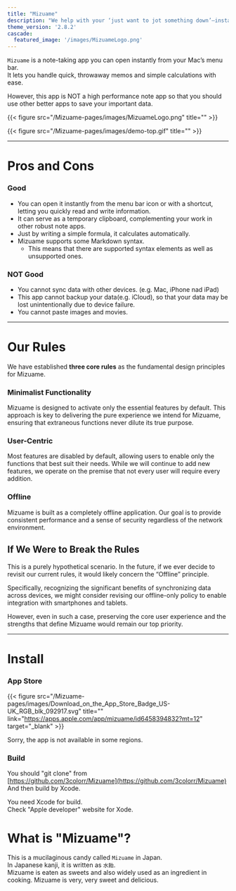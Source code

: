 ```yaml
---
title: "Mizuame"
description: "We help with your ‘just want to jot something down’—instantly and effortlessly."
theme_version: '2.8.2'
cascade:
  featured_image: '/images/MizuameLogo.png'
---
```

`Mizuame` is a note-taking app you can open instantly from your Mac’s menu bar.  
It lets you handle quick, throwaway memos and simple calculations with ease.  

However, this app is NOT a high performance note app so that you should use other better apps to save your important data.  

{{< figure src="/Mizuame-pages/images/MizuameLogo.png" title="" >}}

{{< figure src="/Mizuame-pages/images/demo-top.gif" title="" >}}

---

# Pros and Cons
### Good
- You can open it instantly from the menu bar icon or with a shortcut, letting you quickly read and write information.
- It can serve as a temporary clipboard, complementing your work in other robust note apps.
- Just by writing a simple formula, it calculates automatically.
- Mizuame supports some Markdown syntax.
  - This means that there are supported syntax elements as well as unsupported ones.

### NOT Good
- You cannot sync data with other devices. (e.g. Mac, iPhone nad iPad)
- This app cannot backup your data(e.g. iCloud), so that your data may be lost unintentionally due to device failure.
- You cannot paste images and movies.

---

# Our Rules

We have established **three core rules** as the fundamental design principles for Mizuame.

### Minimalist Functionality

Mizuame is designed to activate only the essential features by default. This approach is key to delivering the pure experience we intend for Mizuame, ensuring that extraneous functions never dilute its true purpose.

### User-Centric

Most features are disabled by default, allowing users to enable only the functions that best suit their needs. While we will continue to add new features, we operate on the premise that not every user will require every addition.

### Offline

Mizuame is built as a completely offline application. Our goal is to provide consistent performance and a sense of security regardless of the network environment.

## If We Were to Break the Rules

This is a purely hypothetical scenario. In the future, if we ever decide to revisit our current rules, it would likely concern the “Offline” principle.

Specifically, recognizing the significant benefits of synchronizing data across devices, we might consider revising our offline-only policy to enable integration with smartphones and tablets.

However, even in such a case, preserving the core user experience and the strengths that define Mizuame would remain our top priority.

---

# Install
### App Store
{{< figure src="/Mizuame-pages/images/Download_on_the_App_Store_Badge_US-UK_RGB_blk_092917.svg" title="" link="https://apps.apple.com/app/mizuame/id6458394832?mt=12" target="_blank" >}}

Sorry, the app is not available in some regions.  

### Build
You should "git clone" from  
[https://github.com/3colorr/Mizuame](https://github.com/3colorr/Mizuame)  
And then build by Xcode.

You need Xcode for build.  
Check "Apple developer" website for Xode.  

# What is "Mizuame"?
This is a mucilaginous candy called `Mizuame` in Japan.  
In Japanese kanji, it is written as `水飴`.  
Mizuame is eaten as sweets and also widely used as an ingredient in cooking. Mizuame is very, very sweet and delicious.


